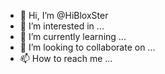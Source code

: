 - 👋 Hi, I’m @HiBloxSter
- 👀 I’m interested in ...
- 🌱 I’m currently learning ...
- 💞️ I’m looking to collaborate on ...
- 📫 How to reach me ...

<!---
HiBloxSter/HiBloxSter is a ✨ special ✨ repository because its `README.md` (this file) appears on your GitHub profile.
You can click the Preview link to take a look at your changes.
--->
